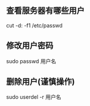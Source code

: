 ## 查看服务器有哪些用户

cut -d: -f1 /etc/passwd

## 修改用户密码

sudo passwd 用户名


## 删除用户(谨慎操作)
sudo userdel -r 用户名


